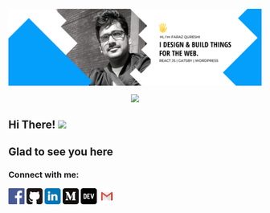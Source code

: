 ![Banner](https://github.com/Farazqureshi999/farazqureshi999/blob/main/assets/Faraz%20Qureshi.png)

<!-- retro visitor counter -->
<p align="center">
  <img src="https://profile-counter.glitch.me/farazqureshi999/count.svg" />
</p>

<h2>Hi There! <img src="https://media.giphy.com/media/Q7LHmoFwVP6Yc1swZs/giphy.gif" width="24px"> </h2>

<h2>Glad to see you here</h2>

<!-- Connect with me -->
<h3 align="left">Connect with me:</h3>
<p align="left">

<a href="#" target="blank"><img align="center" src="https://github.com/Farazqureshi999/farazqureshi999/blob/main/assets/facebook.png" alt="farazqureshi999" height="32" width="32" /></a>
<a href="#" target="blank"><img align="center" src="https://github.com/Farazqureshi999/farazqureshi999/blob/main/assets/github.png" alt="farazqureshi999" height="32" width="32" /></a>
<a href="#" target="blank"><img align="center" src="https://github.com/Farazqureshi999/farazqureshi999/blob/main/assets/linkedin.png" alt="farazqureshi999" height="32" width="32" /></a>
<a href="#" target="blank"><img align="center" src="https://github.com/Farazqureshi999/farazqureshi999/blob/main/assets/medium.png" alt="farazqureshi999" height="32" width="32" /></a>
<a href="#" target="blank"><img align="center" src="https://github.com/Farazqureshi999/farazqureshi999/blob/main/assets/dev.png" alt="farazqureshi999" height="32" width="32" /></a>
<a href="#" target="blank"><img align="center" src="https://github.com/Farazqureshi999/farazqureshi999/blob/main/assets/gmail.png" alt="farazqureshi999" height="32" width="32" /></a>

</p>

<!--
**Farazqureshi999/farazqureshi999** is a ✨ _special_ ✨ repository because its `README.md` (this file) appears on your GitHub profile.

Here are some ideas to get you started:

- 🔭 I’m currently working on ...
- 🌱 I’m currently learning ...
- 👯 I’m looking to collaborate on ...
- 🤔 I’m looking for help with ...
- 💬 Ask me about ...
- 📫 How to reach me: ...
- 😄 Pronouns: ...
- ⚡ Fun fact: ...
-->
